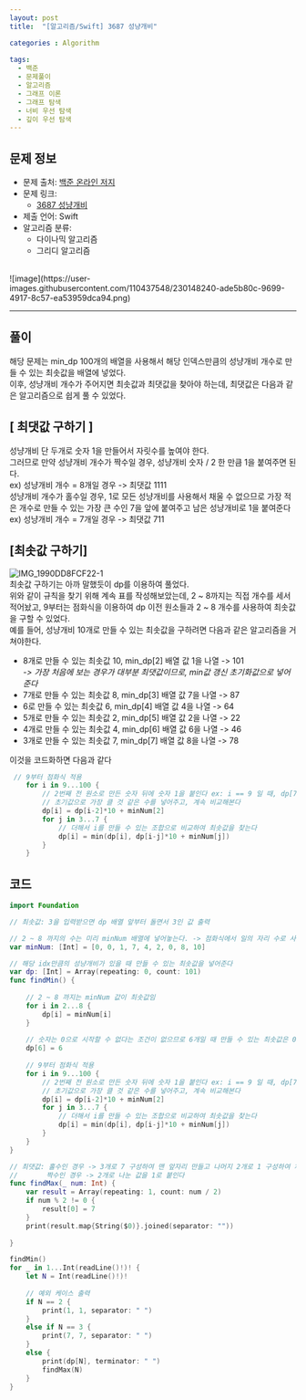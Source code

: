 ```yaml
---
layout: post
title:  "[알고리즘/Swift] 3687 성냥개비"

categories : Algorithm
  
tags:
  - 백준
  - 문제풀이
  - 알고리즘
  - 그래프 이론
  - 그래프 탐색
  - 너비 우선 탐색
  - 깊이 우선 탐색
---
```



## 문제 정보
 - 문제 출처: [백준 온라인 저지](http://boj.kr/)
 - 문제 링크:  
    - [3687 성냥개비](https://www.acmicpc.net/problem/3687)
 - 제출 언어: Swift
 - 알고리즘 분류:    
    - 다이나믹 알고리즘
    - 그리디 알고리즘

 <br>   
![image](https://user-images.githubusercontent.com/110437548/230148240-ade5b80c-9699-4917-8c57-ea53959dca94.png)           

* * *    

## 풀이 
해당 문제는 min_dp 100개의 배열을 사용해서 해당 인덱스만큼의 성냥개비 개수로 만들 수 있는 최솟값을 배열에 넣었다.    
이후, 성냥개비 개수가 주어지면 최솟값과 최댓값을 찾아야 하는데, 최댓값은 다음과 같은 알고리즘으로 쉽게 풀 수 있었다.   
    
 
## \[ 최댓값 구하기 ]
성냥개비 단 두개로 숫자 1을 만들어서 자릿수를 높여야 한다.   
그러므로 만약 성냥개비 개수가 짝수일 경우, 성냥개비 숫자 / 2 한 만큼 1을 붙여주면 된다.   
ex) 성냥개비 개수 = 8개일 경우 -> 최댓값 1111       
성냥개비 개수가 홀수일 경우, 1로 모든 성냥개비를 사용해서 채울 수 없으므로 가장 적은 개수로 만들 수 있는 가장 큰 수인 7을 앞에 붙여주고 남은 성냥개비로 1을 붙여준다   
ex) 성냥개비 개수 = 7개일 경우 -> 최댓값 711   
    

 
      
## \[최솟값 구하기]
 
![IMG_1990DD8FCF22-1](https://user-images.githubusercontent.com/110437548/230150015-c101017a-158e-46c6-a7a6-7be814bcf252.jpeg)    
최솟값 구하기는 아까 말했듯이 dp를 이용하여 풀었다.   
위와 같이 규칙을 찾기 위해 계속 표를 작성해보았는데, 2 ~ 8까지는 직접 개수를 세서 적어놨고, 9부터는 점화식을 이용하여 dp 이전 원소들과 2 ~ 8 개수를 사용하여 
최솟값을 구할 수 있었다.    
예를 들어, 성냥개비 10개로 만들 수 있는 최솟값을 구하려면 다음과 같은 알고리즘을 거쳐야한다.
- 8개로 만들 수 있는 최솟값 10, min_dp[2] 배열 값 1을 나열 -> 101   
  *-> 가장 처음에 보는 경우가 대부분 최댓값이므로, min값 갱신 초기화값으로 넣어준다*   
- 7개로 만들 수 있는 최솟값 8, min_dp[3] 배열 값 7을 나열 -> 87
- 6로 만들 수 있는 최솟값 6, min_dp[4] 배열 값 4을 나열 -> 64
- 5개로 만들 수 있는 최솟값 2, min_dp[5] 배열 값 2을 나열 -> 22
- 4개로 만들 수 있는 최솟값 4, min_dp[6] 배열 값 6을 나열 -> 46
- 3개로 만들 수 있는 최솟값 7, min_dp[7] 배열 값 8을 나열 -> 78   
     
이것을 코드화하면 다음과 같다   

```swift
 // 9부터 점화식 적용
    for i in 9...100 {
        // 2번째 전 원소로 만든 숫자 뒤에 숫자 1을 붙인다 ex: i == 9 일 때, dp[7]*10 + dp[2] = 81
        // 초기값으로 가장 클 것 같은 수를 넣어주고, 계속 비교해본다
        dp[i] = dp[i-2]*10 + minNum[2]
        for j in 3...7 {
            // 더해서 i를 만들 수 있는 조합으로 비교하여 최솟값을 찾는다
            dp[i] = min(dp[i], dp[i-j]*10 + minNum[j])
        }
    } 
 ```   
 
   
  
## 코드 

```swift
import Foundation

// 최솟값: 3을 입력받으면 dp 배열 앞부터 돌면서 3인 값 출력

// 2 ~ 8 까지의 수는 미리 minNum 배열에 넣어놓는다. -> 점화식에서 일의 자리 수로 사용
var minNum: [Int] = [0, 0, 1, 7, 4, 2, 0, 8, 10]

// 해당 idx만큼의 성냥개비가 있을 때 만들 수 있는 최솟값을 넣어준다
var dp: [Int] = Array(repeating: 0, count: 101)
func findMin() {
    
    // 2 ~ 8 까지는 minNum 값이 최솟값임
    for i in 2...8 {
        dp[i] = minNum[i]
    }
    
    // 숫자는 0으로 시작할 수 없다는 조건이 없으므로 6개일 때 만들 수 있는 최솟값은 0이 아니라 그 다음 작은 수 6이 되어야 한다
    dp[6] = 6
    
    // 9부터 점화식 적용
    for i in 9...100 {
        // 2번째 전 원소로 만든 숫자 뒤에 숫자 1을 붙인다 ex: i == 9 일 때, dp[7]*10 + dp[2] = 81
        // 초기값으로 가장 클 것 같은 수를 넣어주고, 계속 비교해본다
        dp[i] = dp[i-2]*10 + minNum[2]
        for j in 3...7 {
            // 더해서 i를 만들 수 있는 조합으로 비교하여 최솟값을 찾는다
            dp[i] = min(dp[i], dp[i-j]*10 + minNum[j])
        }
    }
}

// 최댓값: 홀수인 경우 -> 3개로 7 구성하여 맨 앞자리 만들고 나머지 2개로 1 구성하여 채운다 ex: 7 -> 711
//       짝수인 경우 -> 2개로 나눈 값을 1로 붙인다
func findMax(_ num: Int) {
    var result = Array(repeating: 1, count: num / 2)
    if num % 2 != 0 {
        result[0] = 7
    }
    print(result.map{String($0)}.joined(separator: ""))
    
}

findMin()
for _ in 1...Int(readLine()!)! {
    let N = Int(readLine()!)!
    
    // 예외 케이스 출력
    if N == 2 {
        print(1, 1, separator: " ")
    }
    else if N == 3 {
        print(7, 7, separator: " ")
    }
    else {
        print(dp[N], terminator: " ")
        findMax(N)
    }
}
```
